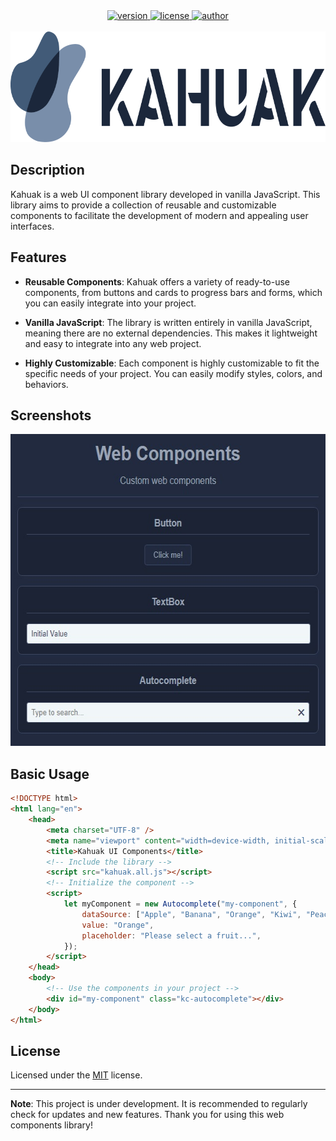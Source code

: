 <div align="center">
	<a href="https://kahuak.vercel.app/" target="_blank">
  		<img alt="version" src="https://img.shields.io/badge/dynamic/json?url=https%3A%2F%2Fraw.githubusercontent.com%2Flgneves-dev%2Fkahuak%2Fmain%2Fpackage.json&query=%24.version&label=version" />
	</a>
	<a href="https://github.com/lgneves-dev/kahuak/blob/main/LICENSE" target="_blank">
  		<img alt="license" src="https://img.shields.io/badge/dynamic/json?url=https%3A%2F%2Fraw.githubusercontent.com%2Flgneves-dev%2Fkahuak%2Fmain%2Fpackage.json&query=%24.license&label=license&labelColor=%235d5d5d&color=green" />
	</a>
	<a href="https://github.com/lgneves-dev" target="_blank">
  		<img alt="author" src="https://img.shields.io/badge/dynamic/json?url=https%3A%2F%2Fraw.githubusercontent.com%2Flgneves-dev%2Fkahuak%2Fmain%2Fpackage.json&query=%24.author&label=author&labelColor=%235d5d5d&color=%23caa631" />
	</a>
  <br/>
  <br/>
  <a href="https://github.com/lgneves-dev/kahuak">
  <picture>
    <source media="(prefers-color-scheme: dark)" srcset="docs/images/kahuak-horizontal-logo-800x177-dark.png">
    <source media="(prefers-color-scheme: light)" srcset="docs/images/kahuak-horizontal-logo-800x177-light.png">
    <img alt="Kahuak logo" src="docs/images/kahuak-horizontal-logo-800x177-light.png" width="800" height="177">
  </picture>
  </a>
</div>

## Description

Kahuak is a web UI component library developed in vanilla JavaScript. This library aims to provide a collection of reusable and customizable components to facilitate the development of modern and appealing user interfaces.

## Features

-   **Reusable Components**: Kahuak offers a variety of ready-to-use components, from buttons and cards to progress bars and forms, which you can easily integrate into your project.

-   **Vanilla JavaScript**: The library is written entirely in vanilla JavaScript, meaning there are no external dependencies. This makes it lightweight and easy to integrate into any web project.

-   **Highly Customizable**: Each component is highly customizable to fit the specific needs of your project. You can easily modify styles, colors, and behaviors.

## Screenshots

<div align="center">
<img src="docs/images/screenshot.jpg" alt="Web Components samples" width="590" height="499">
</div>

## Basic Usage

```html
<!DOCTYPE html>
<html lang="en">
	<head>
		<meta charset="UTF-8" />
		<meta name="viewport" content="width=device-width, initial-scale=1.0" />
		<title>Kahuak UI Components</title>
		<!-- Include the library -->
		<script src="kahuak.all.js"></script>
		<!-- Initialize the component -->
		<script>
			let myComponent = new Autocomplete("my-component", {
				dataSource: ["Apple", "Banana", "Orange", "Kiwi", "Peach"],
				value: "Orange",
				placeholder: "Please select a fruit...",
			});
		</script>
	</head>
	<body>
		<!-- Use the components in your project -->
		<div id="my-component" class="kc-autocomplete"></div>
	</body>
</html>
```

## License

Licensed under the [MIT](LICENSE.txt) license.

---

**Note**: This project is under development. It is recommended to regularly check for updates and new features. Thank you for using this web components library!
